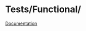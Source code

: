 # Tests/Functional/

[Documentation](https://docs.typo3.org/m/typo3/reference-coreapi/12.4/en-us/Testing/WritingFunctional.html)